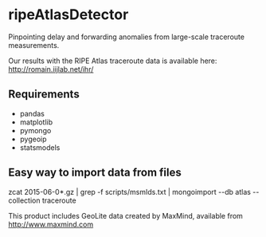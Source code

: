 # ripeAtlasDetector

Pinpointing delay and forwarding anomalies from large-scale traceroute measurements.

Our results with the RIPE Atlas traceroute data is available here: http://romain.iijlab.net/ihr/


## Requirements
- pandas
- matplotlib
- pymongo
- pygeoip
- statsmodels


## Easy way to import data from files
zcat 2015-06-0*.gz | grep -f scripts/msmIds.txt | mongoimport --db atlas
--collection traceroute

This product includes GeoLite data created by MaxMind, available from http://www.maxmind.com

